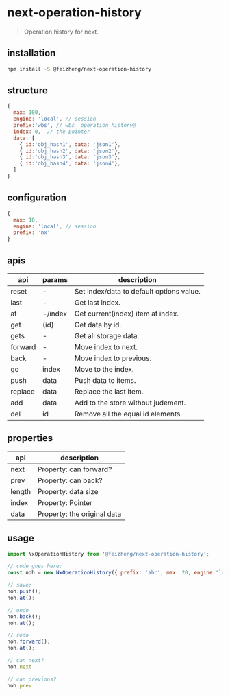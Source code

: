 # next-operation-history
> Operation history for next.

## installation
```bash
npm install -S @feizheng/next-operation-history
```

## structure
```js
{
  max: 100,
  engine: 'local', // session
  prefix:'wbs', // wbs__operation_history@
  index: 0,  // the pointer
  data: [
    { id:'obj_hash1', data: 'json1'},
    { id:'obj_hash2', data: 'json2'},
    { id:'obj_hash3', data: 'json3'},
    { id:'obj_hash4', data: 'json4'},
  ]
}
```


## configuration
```js
{
  max: 10,
  engine: 'local', // session
  prefix: 'nx'
}
```

## apis
| api     | params  | description                              |
| ------- | ------- | ---------------------------------------- |
| reset   | -       | Set index/data to default options value. |
| last    | -       | Get last index.                          |
| at      | -/index | Get current(index) item at index.        |
| get     | (id)    | Get data by id.                          |
| gets    | -       | Get all storage data.                    |
| forward | -       | Move index to next.                      |
| back    | -       | Move index to previous.                  |
| go      | index   | Move to the index.                       |
| push    | data    | Push data to items.                      |
| replace | data    | Replace the last item.                   |
| add     | data    | Add to the store without judement.       |
| del     | id      | Remove all the equal id elements.        |

## properties
| api    | description                 |
| ------ | --------------------------- |
| next   | Property: can forward?      |
| prev   | Property: can back?         |
| length | Property: data size         |
| index  | Property: Pointer           |
| data   | Property: the original data |

## usage
```js
import NxOperationHistory from '@feizheng/next-operation-history';

// code goes here:
const noh = new NxOperationHistory({ prefix: 'abc', max: 20, engine:'local' });

// save:
noh.push();
noh.at():

// undo
noh.back();
noh.at();

// redo
noh.forward();
noh.at();

// can next?
noh.next

// can previous?
noh.prev
```
